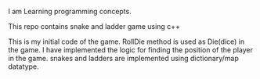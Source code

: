 I am Learning programming concepts.

This repo contains snake and ladder game using c++

This is my initial code of the game.
RollDie method is used as  Die(dice) in the game.
I have implemented the logic for finding the position of the player in the game.
snakes and ladders are implemented using dictionary/map datatype.
